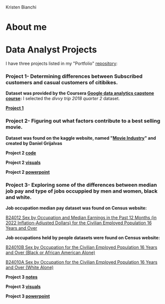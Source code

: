 Kristen Bianchi
# About me
# Data Analyst Projects
I have three projects listed in my "Portfolio" [repository](https://github.com/Scara98/Portfolio/tree/main):

### **Project 1**- Determining differences between Subscribed customers and casual customers of citibikes. 

 **Dataset was provided by the Coursera [Google data analytics capstone course](https://www.coursera.org/learn/google-data-analytics-capstone):** I selected the *divvy trip 2018 quarter 2* dataset.
   
  
  **[Project 1](https://github.com/Scara98/Portfolio/blob/main/Project%201%20.md)** 
  
  
  
  

  

### **Project 2**- Figuring out what factors contribute to a best selling movie.

 **Dataset was found on the kaggle website, named "[Movie Industry](https://www.kaggle.com/datasets/danielgrijalvas/movies)" and created by Daniel Grijalvas** 
  

 **Project 2 [code](https://github.com/Scara98/Portfolio/blob/main/Project%202%20code)**
  
**Project 2 [visuals](https://github.com/Scara98/Portfolio/blob/main/Project%202%20images.md)**
 
**Project 2 [powerpoint](https://github.com/Scara98/Portfolio/blob/main/Project%202_pp.pdf)**
 
 

 

### **Project 3**- Exploring some of the differences between median job pay and type of jobs occuppied by men and women, black and white.
 
 **Job occupation median pay dataset was found on Census website:** 
  
[B24012 Sex by Occupation and Median Earnings in the Past 12 Months (in 2022 Inflation-Adjusted Dollars) for the Civilian Employed Population 16 Years and Over](https://data.census.gov/table/ACSDT1Y2022.B24012?t=Occupation&g=010XX00US)
   
  
 **Job occupations held by people datasets were found on Census website:**
  
[B24010B Sex by Occupation for the Civilian Employed Population 16 Years and Over (Black or African American Alone)](https://data.census.gov/table/ACSDT1Y2022.B24010B?q=United+States&t=Black+or+African+American:Employment)
    
[B24010A Sex by Occupation for the Civilian Employed Population 16 Years and Over (White Alone)](https://data.census.gov/table/ACSDT1Y2022.B24010A?q=United+States&t=Employment:White)

   
   **Project 3 [notes](https://github.com/Scara98/Portfolio/blob/main/Project%203%20documentation)**
   
   **Project 3 [visuals](https://github.com/Scara98/Portfolio/blob/main/Project%203%20images.md)**
   
   **Project 3 [powerpoint](https://github.com/Scara98/Portfolio/blob/main/Project%203_pp.pdf)**
   
  




